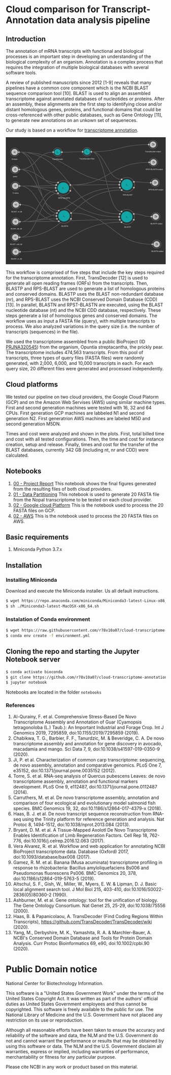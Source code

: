 # Cloud comparison for Transcript-Annotation data analysis pipeline

## Introduction

The annotation of mRNA transcripts with functional and biological processes is an important step in developing an understanding of the biological complexity of an organism. Annotation is a complex process that requires the integration of multiple biological databases with several software tools.
 
A review of published manuscripts since 2012 [1-9] reveals that many pipelines have a common core component which is the NCBI BLAST sequence comparison tool [10]. BLAST is used to align an assembled transcriptome against annotated databases of nucleotides or proteins. After an assembly, these alignments are the first step to identifying close and/or distant homologous genes, proteins, and functional domains that could be cross-referenced with other public databases, such as Gene Ontology [11], to generate new annotations on an unkown set of sequeneces.

Our study is based on a workflow for [transcriptome annotation](https://github.com/ncbi/cwl-ngs-workflows-cbb/blob/master/workflows/Annotation/transcriptome_annotation.cwl). 

<img src="./doc/transcriptome_annotation.cwl.png" width="600" height="400"/>

This workflow is comprised of five steps that include the key steps required for the transcriptome annotation. First, TransDecoder [12] is used to generate all open reading frames (ORFs) from the transcripts. Then, BLASTP and RPS-BLAST are used to generate a list of homologous proteins and conserved domains. BLASTP uses the BLAST non-redundant database (nr), and RPS-BLAST uses the NCBI Conserved Domain Database (CDD)[13]. In parallel, BLASTN and RPST-BLASTN are executed, using the BLAST nucleotide database (nt) and the NCBI CDD database, respectively. These steps generate a list of homologous genes and conserved domains. The workflow uses as input a FASTA file (query), with multiple transcripts to process. We also analyzed variations in the query size (i.e. the number of transcripts (sequences) in the file).
 
We used the transcriptome assembled from a public BioProject (ID [PRJNA320545](https://www.ncbi.nlm.nih.gov/bioproject/PRJNA320545)) from the organism, Opuntia streptacantha, the prickly pear. The transcriptome includes 474,563 transcripts. From this pool of transcripts, three types of query files (FASTA files) were randomly generated, with 2,000, 6,000, and 10,000 transcripts in each. For each query size, 20 different files were generated and processed independently.

## Cloud platforms

We tested our pipeline on two cloud providers, the Google Cloud Platorm (GCP) and on the Amazon Web Servises (AWS) using similar machine types. First and second generation machines were tested with 16, 32 and 64 CPUs. First generation GCP machines are labbeled N1 and second generation N2. First generatrion AWS machines are labeled M5D and second generation M5DN.
 
Times and cost were analyzed and shown in the plots. First, total billed time and cost with all tested configurations. Then, the time and cost for instance creation, setup and release. Finally, times and cost for the transfer of the BLAST databases, currently 342 GB (including nt, nr and CDD) were calculated.

## Notebooks

 1. [00 - Project Report](./notebooks/00%20-%20Project%20Report.ipynb) This notebook shows the final figures generated from the resulting files of both cloud providers.
 2. [01 - Data Partitioning](./notebooks/01%20-%20Data%20Partitioning.ipynb) This notebook is used to generate 20 FASTA file from the Nopal transcriptome to be tested on each cloud provider.
 3. [02 - Google cloud Platform](./notebooks/02%20-%20Google%20cloud%20Platform.ipynb) This is the notebook used to process the 20 FASTA files on GCP.
 4. [02 - AWS](./notebooks/02%20-%20AWS.ipynb)  This is the notebook used to process the 20 FASTA files on AWS.

## Basic requirements

1. Miniconda Python 3.7.x

## Installation

### Installing Miniconda

Download and execute the Miniconda installer. Us all default instructions. 

```bash
$ wget https://repo.anaconda.com/miniconda/Miniconda3-latest-Linux-x86_64.sh
$ sh ./Miniconda3-latest-MacOSX-x86_64.sh
```

### Instalation of Conda environment

```bash
$ wget https://raw.githubusercontent.com/r78v10a07/cloud-transcriptome-annotation/master/environment.yml
$ conda env create -f environment.yml
```

## Cloning the repo and starting the Jupyter Notebook server

```bash
$ conda activate bioconda
$ git clone https://github.com/r78v10a07/cloud-transcriptome-annotation
$ jupyter notebook
```

Notebooks are located in the folder `notebooks`

### References

1.	Al-Qurainy, F. et al. Comprehensive Stress-Based De Novo Transcriptome Assembly and Annotation of Guar (Cyamopsis tetragonoloba (L.) Taub.): An Important Industrial and Forage Crop. Int J Genomics 2019, 7295859, doi:10.1155/2019/7295859 (2019).
2.	Chabikwa, T. G., Barbier, F. F., Tanurdzic, M. & Beveridge, C. A. De novo transcriptome assembly and annotation for gene discovery in avocado, macadamia and mango. Sci Data 7, 9, doi:10.1038/s41597-019-0350-9 (2020).
3.	Ji, P. et al. Characterization of common carp transcriptome: sequencing, de novo assembly, annotation and comparative genomics. PLoS One 7, e35152, doi:10.1371/journal.pone.0035152 (2012).
4.	Torre, S. et al. RNA-seq analysis of Quercus pubescens Leaves: de novo transcriptome assembly, annotation and functional markers development. PLoS One 9, e112487, doi:10.1371/journal.pone.0112487 (2014).
5.	Carruthers, M. et al. De novo transcriptome assembly, annotation and comparison of four ecological and evolutionary model salmonid fish species. BMC Genomics 19, 32, doi:10.1186/s12864-017-4379-x (2018).
6.	Haas, B. J. et al. De novo transcript sequence reconstruction from RNA-seq using the Trinity platform for reference generation and analysis. Nat Protoc 8, 1494-1512, doi:10.1038/nprot.2013.084 (2013).
7.	Bryant, D. M. et al. A Tissue-Mapped Axolotl De Novo Transcriptome Enables Identification of Limb Regeneration Factors. Cell Rep 18, 762-776, doi:10.1016/j.celrep.2016.12.063 (2017).
8.	Vera Alvarez, R. et al. Workflow and web application for annotating NCBI BioProject transcriptome data. Database (Oxford) 2017, doi:10.1093/database/bax008 (2017).
9.	Gamez, R. M. et al. Banana (Musa acuminata) transcriptome profiling in response to rhizobacteria: Bacillus amyloliquefaciens Bs006 and Pseudomonas fluorescens Ps006. BMC Genomics 20, 378, doi:10.1186/s12864-019-5763-5 (2019).
10.	Altschul, S. F., Gish, W., Miller, W., Myers, E. W. & Lipman, D. J. Basic local alignment search tool. J Mol Biol 215, 403-410, doi:10.1016/S0022-2836(05)80360-2 (1990).
11.	Ashburner, M. et al. Gene ontology: tool for the unification of biology. The Gene Ontology Consortium. Nat Genet 25, 25-29, doi:10.1038/75556 (2000).
12.	Haas, B. & Papanicolaou, A. TransDecoder (Find Coding Regions Within Transcripts), <https://github.com/TransDecoder/TransDecoder/wiki> (2020).
13.	Yang, M., Derbyshire, M. K., Yamashita, R. A. & Marchler-Bauer, A. NCBI's Conserved Domain Database and Tools for Protein Domain Analysis. Curr Protoc Bioinformatics 69, e90, doi:10.1002/cpbi.90 (2020).
  

# Public Domain notice

National Center for Biotechnology Information.

This software is a "United States Government Work" under the terms of the United States
Copyright Act. It was written as part of the authors' official duties as United States
Government employees and thus cannot be copyrighted. This software is freely available
to the public for use. The National Library of Medicine and the U.S. Government have not
 placed any restriction on its use or reproduction.

Although all reasonable efforts have been taken to ensure the accuracy and reliability
of the software and data, the NLM and the U.S. Government do not and cannot warrant the
performance or results that may be obtained by using this software or data. The NLM and
the U.S. Government disclaim all warranties, express or implied, including warranties
of performance, merchantability or fitness for any particular purpose.

Please cite NCBI in any work or product based on this material.

